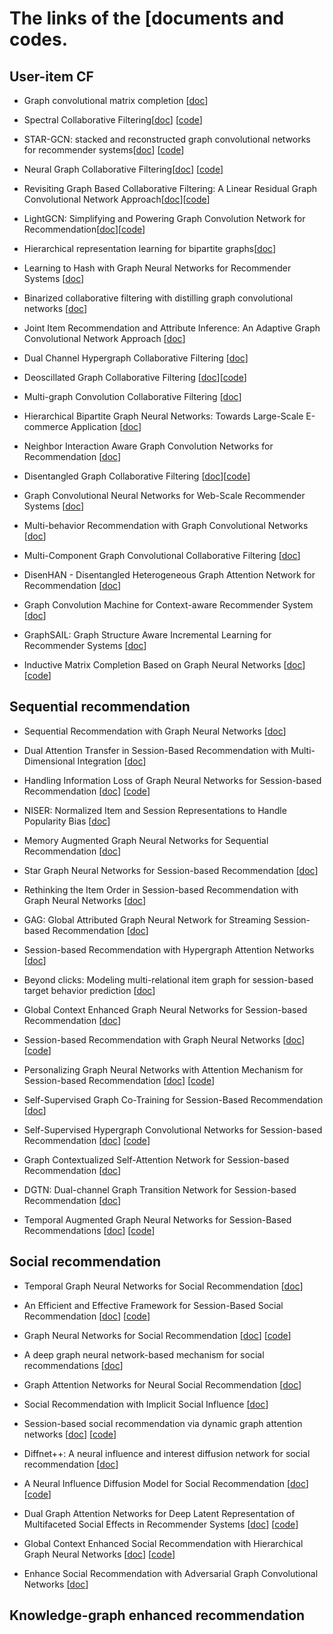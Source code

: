 # The links of the [documents and codes. 


## User-item CF

* Graph convolutional matrix completion [[doc](https://www.kdd.org/kdd2018/files/deep-learning-day/DLDay18_paper_32.pdf)]
* Spectral Collaborative Filtering[[doc](https://dl.acm.org/doi/abs/10.1145/3240323.3240343)] [[code](https://github.com/lzheng21/SpectralCF)]
* STAR-GCN: stacked and reconstructed graph convolutional networks for recommender systems[[doc](https://dl.acm.org/citation.cfm?id=3367634)] [[code](https://github.com/jennyzhang0215/STAR-GCN)]
* Neural Graph Collaborative Filtering[[doc](https://dl.acm.org/doi/abs/10.1145/3331184.3331267)] [[code](https://github.com/xiangwang1223/neural_graph_collaborative_filtering)]
* Revisiting Graph Based Collaborative Filtering: A Linear Residual Graph Convolutional Network Approach[[doc](https://www.aaai.org/ojs/index.php/AAAI/article/view/5330)][[code](https://github.com/newlei/LR-GCCF)]
* LightGCN: Simplifying and Powering Graph Convolution Network for Recommendation[[doc](https://arxiv.org/abs/2002.02126)][[code](https://github.com/gusye1234/LightGCN-PyTorch)]
* Hierarchical representation learning for bipartite graphs[[doc](https://www.ijcai.org/Proceedings/2019/0398.pdf)]
* Learning to Hash with Graph Neural Networks for Recommender Systems [[doc](https://dl.acm.org/doi/abs/10.1145/3366423.3380266)]
* Binarized collaborative filtering with distilling graph convolutional networks [[doc](https://www.ijcai.org/Proceedings/2019/0667.pdf)]
* Joint Item Recommendation and Attribute Inference: An Adaptive Graph Convolutional Network Approach [[doc](https://arxiv.org/abs/2005.12021)]


* Dual Channel Hypergraph Collaborative Filtering [[doc](https://dl.acm.org/doi/abs/10.1145/3394486.3403253)]
* Deoscillated Graph Collaborative Filtering [[doc](https://arxiv.org/abs/2011.02100)][[code](https://github.com/JimLiu96/DeosciRec)]
* Multi-graph Convolution Collaborative Filtering [[doc](https://arxiv.org/pdf/2001.00267.pdf)]

* Hierarchical Bipartite Graph Neural Networks: Towards Large-Scale E-commerce Application [[doc](https://conferences.computer.org/icde/2020/pdfs/ICDE2020-5acyuqhpJ6L9P042wmjY1p/290300b677/290300b677.pdf)]
* Neighbor Interaction Aware Graph Convolution Networks for Recommendation [[doc](https://dl.acm.org/doi/abs/10.1145/3397271.3401123)]
* Disentangled Graph Collaborative Filtering [[doc](https://dl.acm.org/doi/abs/10.1145/3397271.3401137)][[code](https://github.com/xiangwang1223/disentangled_graph_collaborative_filtering)]
* Graph Convolutional Neural Networks for Web-Scale Recommender Systems [[doc](https://dl.acm.org/doi/abs/10.1145/3219819.3219890)]

* Multi-behavior Recommendation with Graph Convolutional Networks [[doc](https://dl.acm.org/doi/abs/10.1145/3397271.3401072)]
* Multi-Component Graph Convolutional Collaborative Filtering [[doc](https://arxiv.org/abs/1911.10699)]
* DisenHAN - Disentangled Heterogeneous Graph Attention Network for Recommendation [[doc](https://dl.acm.org/doi/abs/10.1145/3340531.3411996)]
* Graph Convolution Machine for Context-aware Recommender System [[doc](https://arxiv.org/abs/2001.11402)]
* GraphSAIL: Graph Structure Aware Incremental Learning for Recommender Systems [[doc](https://dl.acm.org/doi/abs/10.1145/3340531.3412754)]
* Inductive Matrix Completion Based on Graph Neural Networks [[doc](https://arxiv.org/abs/1904.1205)][[code](https://github.com/muhanzhang/IGMC)]


## Sequential recommendation

* Sequential Recommendation with Graph Neural Networks [[doc](https://arxiv.org/pdf/2106.14226.pdf)]
* Dual Attention Transfer in Session-Based Recommendation with Multi-
Dimensional Integration [[doc](https://dl.acm.org/doi/abs/10.1145/3404835.3462866)]
* Handling Information Loss of Graph Neural Networks for Session-based Recommendation [[doc](https://dl.acm.org/doi/abs/10.1145/3394486.3403170)] [[code](https://github.com/twchen/lessr)]
* NISER: Normalized Item and Session Representations to Handle Popularity Bias [[doc](https://ui.adsabs.harvard.edu/abs/2019arXiv190904276G/abstract)]


* Memory Augmented Graph Neural Networks for Sequential Recommendation [[doc](https://arxiv.org/abs/1912.11730)]
* Star Graph Neural Networks for Session-based Recommendation [[doc](https://dl.acm.org/doi/abs/10.1145/3340531.3412014)]
* Rethinking the Item Order in Session-based Recommendation with Graph Neural Networks [[doc](https://dl.acm.org/doi/abs/10.1145/3357384.3358010)]
* GAG: Global Attributed Graph Neural Network for Streaming Session-based Recommendation [[doc](https://dl.acm.org/doi/abs/10.1145/3397271.3401109)]
* Session-based Recommendation with Hypergraph Attention Networks [[doc](http://people.tamu.edu/~jwang713/pubs/SHARE-sdm2021.pdf)]
* Beyond clicks: Modeling multi-relational item graph for session-based target behavior prediction [[doc](https://dl.acm.org/doi/abs/10.1145/3366423.3380077)]

* Global Context Enhanced Graph Neural Networks for Session-based Recommendation [[doc](https://dl.acm.org/doi/abs/10.1145/3397271.3401142)]
* Session-based Recommendation with Graph Neural Networks [[doc](https://www.aaai.org/ojs/index.php/AAAI/article/view/3804)] [[code](https://github.com/CRIPAC-DIG/SR-GNN)]
* Personalizing Graph Neural Networks with Attention Mechanism for Session-based Recommendation [[doc](https://arxiv.org/abs/1910.08887)] [[code](https://github.com/CRIPAC-DIG/A-PGNN)]
* Self-Supervised Graph Co-Training for Session-Based Recommendation [[doc](https://arxiv.org/pdf/2108.10560.pdf)]
* Self-Supervised Hypergraph Convolutional Networks for Session-based Recommendation [[doc](https://ojs.aaai.org/index.php/AAAI/article/view/16578/16385)] [[code](https://github.com/xiaxin1998/DHCN)]
* Graph Contextualized Self-Attention Network for Session-based Recommendation [[doc](https://www.ijcai.org/Proceedings/2019/0547.pdf)]
* DGTN: Dual-channel Graph Transition Network for Session-based Recommendation [[doc](https://arxiv.org/abs/2009.10002)]
* Temporal Augmented Graph Neural Networks for Session-Based Recommendations [[doc](https://dl.acm.org/doi/abs/10.1145/3404835.3463112)] [[code](https://github.com/CRIPAC-DIG/TAGNN)]

## Social recommendation

* Temporal Graph Neural Networks for Social Recommendation [[doc](https://ieeexplore.ieee.org/document/9378444/)] 
* An Efficient and Effective Framework for Session-Based Social Recommendation [[doc](https://dl.acm.org/doi/10.1145/3437963.3441792)] [[code](https://github.com/twchen/SEFrame)]
* Graph Neural Networks for Social Recommendation [[doc](https://arxiv.org/pdf/1902.07243.pdf)] [[code](https://github.com/wenqifan03/GraphRec-WWW19)]


* A deep graph neural network-based mechanism for social recommendations [[doc](https://ieeexplore.ieee.org/abstract/document/9063418/)] 
* Graph Attention Networks for Neural Social Recommendation [[doc](https://ieeexplore.ieee.org/iel7/8970220/8995176/08995280.pdf)]
* Social Recommendation with Implicit Social Influence [[doc](https://dl.acm.org/doi/pdf/10.1145/3404835.3463043)]
* Session-based social recommendation via dynamic graph attention networks [[doc](https://arxiv.org/abs/1902.09362)] [[code](https://github.com/DeepGraphLearning/RecommenderSystems)]
* Diffnet++: A neural influence and interest diffusion network for social recommendation [[doc](https://arxiv.org/pdf/2002.00844)] 
* A Neural Influence Diffusion Model for Social Recommendation [[doc](https://arxiv.org/abs/1904.10322)] [[code](https://github.com/PeiJieSun/diffnet)]
* Dual Graph Attention Networks for Deep Latent Representation of Multifaceted Social Effects in Recommender Systems [[doc](https://dl.acm.org/doi/10.1145/3308558.3313442)] [[code](https://github.com/echo740/DANSER-WWW-19)]
* Global Context Enhanced Social Recommendation with Hierarchical Graph Neural Networks [[doc](https://dl.acm.org/doi/10.1145/3397271.3401142)] [[code](https://github.com/xhcdream/SR-HGNN)]
* Enhance Social Recommendation with Adversarial Graph Convolutional Networks [[doc](https://arxiv.org/abs/2004.02340)] 



## Knowledge-graph enhanced recommendation